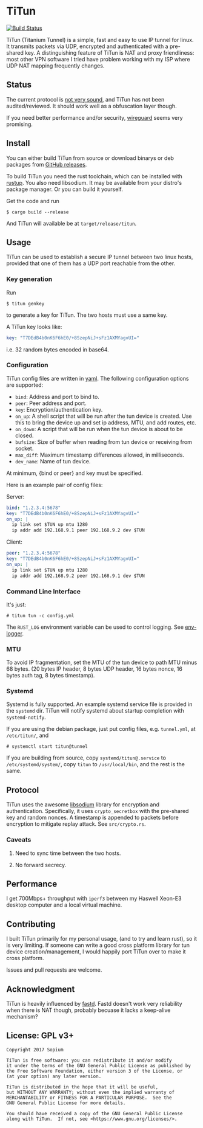 # TiTun

[![Build Status](https://travis-ci.org/sopium/titun.svg?branch=master)](https://travis-ci.org/sopium/titun)

TiTun (Titanium Tunnel) is a simple, fast and easy to use IP tunnel for linux. It transmits packets via UDP, encrypted and authenticated with a pre-shared key. A distinguishing feature of TiTun is NAT and proxy friendliness: most other VPN software I tried have problem working with my ISP where UDP NAT mapping frequently changes.

## Status

The current protocol is [not very sound](#caveats), and TiTun has not been audited/reviewed. It should work well as a obfuscation layer though.

If you need better performance and/or security, [wireguard](https://www.wireguard.io/) seems very promising.

## Install

You can either build TiTun from source or download binarys or deb packages from [GitHub releases](https://github.com/sopium/titun/releases).

To build TiTun you need the rust toolchain, which can be installed with [rustup](https://github.com/rust-lang-nursery/rustup.rs). You also need libsodium. It may be available from your distro's package manager. Or you can build it yourself.

Get the code and run

```
$ cargo build --release
```

And TiTun will available be at `target/release/titun`.

## Usage

TiTun can be used to establish a secure IP tunnel between two linux hosts, provided that one of them has a UDP port reachable from the other.

### Key generation

Run

```
$ titun genkey
```

to generate a key for TiTun. The two hosts must use a same key.

A TiTun key looks like:

```yaml
key: "T7DEdB4b0nK6F6hE0/+8SzepNiJ+sFz1AXMYagvUI="
```

i.e. 32 random bytes encoded in base64.

### Configuration

TiTun config files are written in [yaml](http://yaml.org/). The following configuration options are supported:

* `bind`: Address and port to bind to.
* `peer`: Peer address and port.
* `key`: Encryption/authentication key.
* `on_up`: A shell script that will be run after the tun device is created. Use this to bring the device up and set ip address, MTU, and add routes, etc.
* `on_down`: A script that will be run when the tun device is about to be closed.
* `bufsize`: Size of buffer when reading from tun device or receiving from socket.
* `max_diff`: Maximum timestamp differences allowed, in milliseconds.
* `dev_name`: Name of tun device.

At minimum, {bind or peer} and key must be specified.

Here is an example pair of config files:

Server:

```yaml
bind: "1.2.3.4:5678"
key: "T7DEdB4b0nK6F6hE0/+8SzepNiJ+sFz1AXMYagvUI="
on_up: |
  ip link set $TUN up mtu 1280
  ip addr add 192.168.9.1 peer 192.168.9.2 dev $TUN
```

Client:

```yaml
peer: "1.2.3.4:5678"
key: "T7DEdB4b0nK6F6hE0/+8SzepNiJ+sFz1AXMYagvUI="
on_up: |
  ip link set $TUN up mtu 1280
  ip addr add 192.168.9.2 peer 192.168.9.1 dev $TUN
```

### Command Line Interface

It's just:

```
# titun tun -c config.yml
```

The `RUST_LOG` environment variable can be used to control logging. See [env-logger](https://doc.rust-lang.org/log/env_logger/).

### MTU

To avoid IP fragmentation, set the MTU of the tun device to path MTU minus 68 bytes. (20 bytes IP header, 8 bytes UDP header, 16 bytes nonce, 16 bytes auth tag, 8 bytes timestamp).

### Systemd

Systemd is fully supported. An example systemd service file is provided in the `systemd` dir. TiTun will notify systemd about startup completion with `systemd-notify`.

If you are using the debian package, just put config files, e.g. `tunnel.yml`, at `/etc/titun/`, and

```
# systemctl start titun@tunnel
```

If you are building from source, copy `systemd/titun@.service` to `/etc/systemd/system/`, copy `titun` to `/usr/local/bin`, and the rest is the same.

## Protocol

TiTun uses the awesome [libsodium](https://github.com/jedisct1/libsodium) library for encryption and authentication. Specifically, it uses `crypto_secretbox` with the pre-shared key and random nonces. A timestamp is appended to packets before encryption to mitigate replay attack. See `src/crypto.rs`.

### Caveats

1. Need to sync time between the two hosts.

2. No forward secrecy.

## Performance

I get 700Mbps+ throughput with `iperf3` between my Haswell Xeon-E3 desktop computer and a local virtual machine.

## Contributing

I built TiTun primarily for my personal usage, (and to try and learn rust), so it is very limiting. If someone can write a good cross platform library for tun device creation/management, I would happily port TiTun over to make it cross platform.

Issues and pull requests are welcome.

## Acknowledgment

TiTun is heavily influenced by [fastd](https://projects.universe-factory.net/projects/fastd/wiki). Fastd doesn't work very reliability when there is NAT though, probably becuase it lacks a keep-alive mechanism?

## License: GPL v3+

```
Copyright 2017 Sopium

TiTun is free software: you can redistribute it and/or modify
it under the terms of the GNU General Public License as published by
the Free Software Foundation, either version 3 of the License, or
(at your option) any later version.

TiTun is distributed in the hope that it will be useful,
but WITHOUT ANY WARRANTY; without even the implied warranty of
MERCHANTABILITY or FITNESS FOR A PARTICULAR PURPOSE.  See the
GNU General Public License for more details.

You should have received a copy of the GNU General Public License
along with TiTun.  If not, see <https://www.gnu.org/licenses/>.
```
